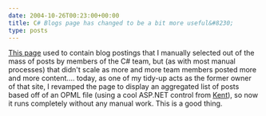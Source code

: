 ```yaml
---
date: 2004-10-26T00:23:00+00:00
title: C# Blogs page has changed to be a bit more useful&#8230;
type: posts
---
```

[This page](http://msdn.microsoft.com/vcsharp/team/blogs) used to contain blog postings that I manually selected out of the mass of posts by members of the C# team, but (as with most manual processes) that didn't scale as more and more team members posted more and more content.... today, as one of my tidy-up acts as the former owner of that site, I revamped the page to display an aggregated list of posts based off of an OPML file (using a cool ASP.NET control from [Kent](http://blogs.msdn.com/ksharkey)), so now it runs completely without any manual work. This is a good thing.

 
